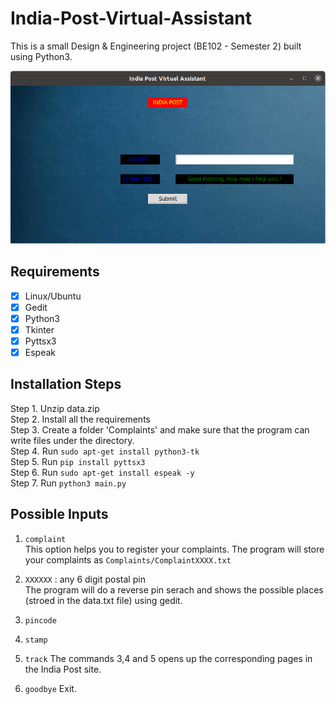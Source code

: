 # India-Post-Virtual-Assistant
This is a small Design &amp; Engineering project (BE102 - Semester 2) built using Python3. 

![alt text](https://github.com/athulck/India-Post-Virtual-Assistant/blob/master/Screenshots/img1.png "Sample Image")

## Requirements 
- [x] Linux/Ubuntu
- [x] Gedit
- [x] Python3
- [x] Tkinter
- [x] Pyttsx3
- [x] Espeak

## Installation Steps
Step 1. Unzip data.zip  
Step 2. Install all the requirements  
Step 3. Create a folder 'Complaints' and make sure that the program can write files under the directory.  
Step 4. Run `sudo apt-get install python3-tk`  
Step 5. Run `pip install pyttsx3`  
Step 6. Run `sudo apt-get install espeak -y`  
Step 7. Run `python3 main.py`  

## Possible Inputs

1. `complaint`  
This option helps you to register your complaints. The program will store your complaints as  `Complaints/ComplaintXXXX.txt`

2. `XXXXXX` : any 6 digit postal pin  
The program will do a reverse pin serach and shows the possible places (stroed in the data.txt file) using gedit.

3. `pincode`
4. `stamp`
5. `track`
The commands 3,4 and 5 opens up the corresponding pages in the India Post site.

6. `goodbye`
Exit.

